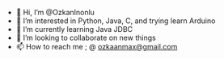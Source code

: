 - 👋 Hi, I’m @OzkanInonlu
- 👀 I’m interested in Python, Java, C, and trying learn Arduino
- 🌱 I’m currently learning Java JDBC
- 💞️ I’m looking to collaborate on new things
- 📫 How to reach me ; @ ozkaanmax@gmail.com

<!---
OzkanInonlu/OzkanInonlu is a ✨ special ✨ repository because its `README.md` (this file) appears on your GitHub profile.
You can click the Preview link to take a look at your changes.
--->
